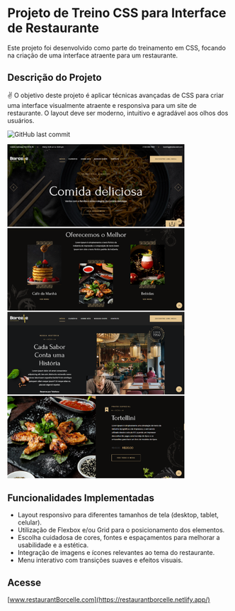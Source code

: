 # Projeto de Treino CSS para Interface de Restaurante

Este projeto foi desenvolvido como parte do treinamento em CSS, focando na criação de uma interface atraente para um restaurante.

## Descrição do Projeto

✌️ O objetivo deste projeto é aplicar técnicas avançadas de CSS para criar uma interface visualmente atraente e responsiva para um site de restaurante. O layout deve ser moderno, intuitivo e agradável aos olhos dos usuários.

![GitHub last commit](https://img.shields.io/github/last-commit/LucasDiello/barber-shop)
<div class="display:grid">
<img src="src/assets/images/restaurant1.png" alt="drawing" width="400" />
<img src="src/assets/images/restaurant2.png" alt="drawing" width="400" />
<img src="src/assets/images/restaurant3.png" alt="drawing" width="400" />
<img src="src/assets/images/restaurant4.png" alt="drawing" width="400" />
</div>


## Funcionalidades Implementadas

- Layout responsivo para diferentes tamanhos de tela (desktop, tablet, celular).
- Utilização de Flexbox e/ou Grid para o posicionamento dos elementos.
- Escolha cuidadosa de cores, fontes e espaçamentos para melhorar a usabilidade e a estética.
- Integração de imagens e ícones relevantes ao tema do restaurante.
- Menu interativo com transições suaves e efeitos visuais.


## Acesse

[www.restaurantBorcelle.com](https://restaurantborcelle.netlify.app/)



